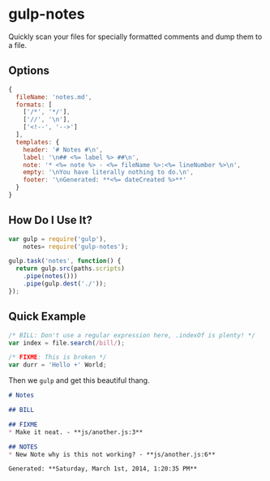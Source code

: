 # gulp-notes

Quickly scan your files for specially formatted comments and dump them to a file.


## Options

```javascript
{
  fileName: 'notes.md',
  formats: [
    ['/*', '*/'],
    ['//', '\n'],
    ['<!--', '-->']
  ],
  templates: {
    header: '# Notes #\n',
    label: '\n## <%= label %> ##\n',
    note: '* <%= note %> - <%= fileName %>:<%= lineNumber %>\n',
    empty: '\nYou have literally nothing to do.\n',
    footer: '\nGenerated: **<%= dateCreated %>**'
  }
}
```


## How Do I Use It?

```javascript
var gulp = require('gulp'),
    notes= require('gulp-notes');

gulp.task('notes', function() {
  return gulp.src(paths.scripts)
    .pipe(notes()))
    .pipe(gulp.dest('./'));
});
```


## Quick Example

```javascript
/* BILL: Don't use a regular expression here, .indexOf is plenty! */
var index = file.search(/bill/);

/* FIXME: This is broken */
var durr = 'Hello +' World;
```

Then we `gulp` and get this beautiful thang.

```markdown
# Notes

## BILL

## FIXME
* Make it neat. - **js/another.js:3**

## NOTES
* New Note why is this not working? - **js/another.js:6**

Generated: **Saturday, March 1st, 2014, 1:20:35 PM**
```

<!-- TODO: Write a better readme and a couple tests. -->